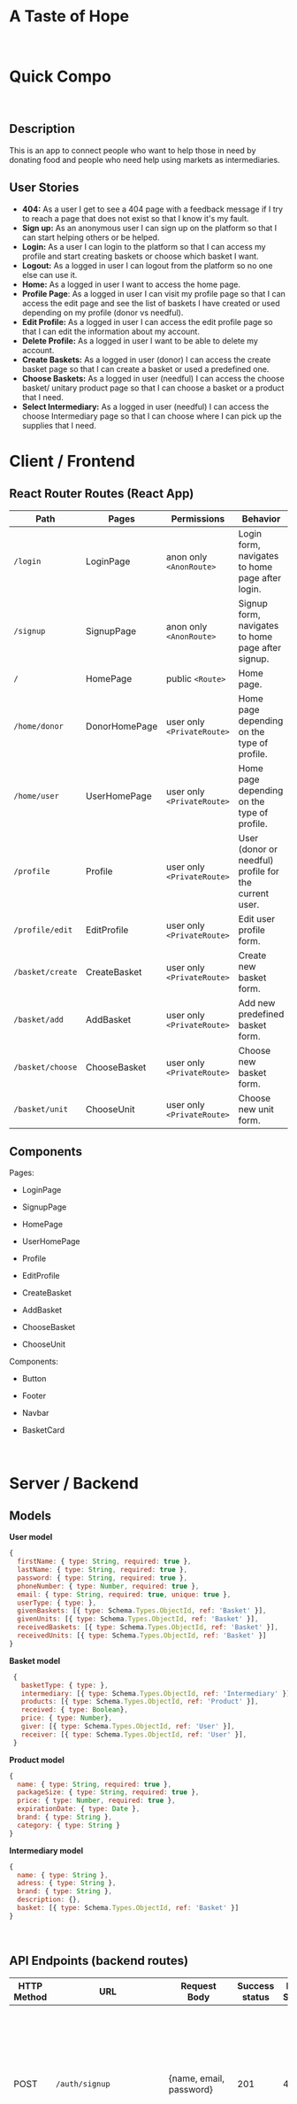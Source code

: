 # A Taste of Hope

<br>

# Quick Compo

<br>

## Description

This is an app to connect people who want to help those in need by donating food and people who need help using markets as intermediaries.

## User Stories

- **404:** As a user I get to see a 404 page with a feedback message if I try to reach a page that does not exist so that I know it's my fault.
- **Sign up:** As an anonymous user I can sign up on the platform so that I can start helping others or be helped.
- **Login:** As a user I can login to the platform so that I can access my profile and start creating baskets or choose which basket I want.
- **Logout:** As a logged in user I can logout from the platform so no one else can use it.
- **Home:** As a logged in user I want to access the home page.
- **Profile Page**: As a logged in user I can visit my profile page so that I can access the edit page and see the list of baskets I have created or used depending on my profile (donor vs needful).
- **Edit Profile:** As a logged in user I can access the edit profile page so that I can edit the information about my account.
- **Delete Profile:** As a logged in user I want to be able to delete my account.
- **Create Baskets:** As a logged in user (donor) I can access the create basket page so that I can create a basket or used a predefined one.
- **Choose Baskets:** As a logged in user (needful) I can access the choose basket/ unitary product page so that I can choose a basket or a product that I need.
- **Select Intermediary:** As a logged in user (needful) I can access the choose Intermediary page so that I can choose where I can pick up the supplies that I need.

# Client / Frontend

## React Router Routes (React App)

| Path             | Pages        | Permissions                | Behavior                                              |
| ---------------- | ------------ | -------------------------- | ----------------------------------------------------- |
| `/login`         | LoginPage    | anon only `<AnonRoute>`    | Login form, navigates to home page after login.       |
| `/signup`        | SignupPage   | anon only `<AnonRoute>`    | Signup form, navigates to home page after signup.     |
| `/`              | HomePage     | public `<Route>`           | Home page.                                            |
| `/home/donor`          | DonorHomePage | user only `<PrivateRoute>` | Home page depending on the type of profile.           |
| `/home/user`          | UserHomePage | user only `<PrivateRoute>` | Home page depending on the type of profile.           |
| `/profile`       | Profile      | user only `<PrivateRoute>` | User (donor or needful) profile for the current user. |
| `/profile/edit`  | EditProfile  | user only `<PrivateRoute>` | Edit user profile form.                               |
| `/basket/create` | CreateBasket | user only `<PrivateRoute>` | Create new basket form.                               |
| `/basket/add`    | AddBasket    | user only `<PrivateRoute>` | Add new predefined basket form.                       |
| `/basket/choose` | ChooseBasket | user only `<PrivateRoute>` | Choose new basket form.                               |
| `/basket/unit`   | ChooseUnit   | user only `<PrivateRoute>` | Choose new unit form.                                 |

## Components

Pages:

- LoginPage

- SignupPage

- HomePage

- UserHomePage

- Profile

- EditProfile

- CreateBasket

- AddBasket

- ChooseBasket

- ChooseUnit

Components:

- Button

- Footer

- Navbar

- BasketCard

<br>

# Server / Backend

## Models

**User model**

```javascript
{
  firstName: { type: String, required: true },
  lastName: { type: String, required: true },
  password: { type: String, required: true },
  phoneNumber: { type: Number, required: true },
  email: { type: String, required: true, unique: true },
  userType: { type: },
  givenBaskets: [{ type: Schema.Types.ObjectId, ref: 'Basket' }],
  givenUnits: [{ type: Schema.Types.ObjectId, ref: 'Basket' }],
  receivedBaskets: [{ type: Schema.Types.ObjectId, ref: 'Basket' }],
  receivedUnits: [{ type: Schema.Types.ObjectId, ref: 'Basket' }]
}
```

**Basket model**

```javascript
 {
   basketType: { type: },
   intermediary: [{ type: Schema.Types.ObjectId, ref: 'Intermediary' }],
   products: [{ type: Schema.Types.ObjectId, ref: 'Product' }],
   received: { type: Boolean},
   price: { type: Number},
   giver: [{ type: Schema.Types.ObjectId, ref: 'User' }],
   receiver: [{ type: Schema.Types.ObjectId, ref: 'User' }],
 }
```

**Product model**

```javascript
{
  name: { type: String, required: true },
  packageSize: { type: String, required: true },
  price: { type: Number, required: true },
  expirationDate: { type: Date },
  brand: { type: String },
  category: { type: String }
}
```

**Intermediary model**

```javascript
{
  name: { type: String },
  adress: { type: String },
  brand: { type: String },
  description: {},
  basket: [{ type: Schema.Types.ObjectId, ref: 'Basket' }]
}
```

<br>

## API Endpoints (backend routes)

| HTTP Method | URL                    | Request Body                 | Success status | Error Status | Description                                                                                                                     |
| ----------- | ---------------------- | ---------------------------- | -------------- | ------------ | ------------------------------------------------------------------------------------------------------------------------------- |
| POST        | `/auth/signup`         | {name, email, password}      | 201            | 404          | Checks if fields not empty (422) and user not exists (409), then create user with encrypted password, and store user in session |
| POST        | `/auth/login`          | {email, password}         | 200            | 401          | Checks if fields not empty (422), if user exists (404), and if password matches (404), then stores user in session              |
| POST        | `/auth/logout`         |                              | 204            | 400          | Logs out the user                                                                                                               |
| GET         | `/api/profile/:id`     |                              |                |              | show specific profile                                                                                                            |
| PUT         | `/api/profile/:id`     | { firstName, lastName, phoneNumber }                | 201            | 400          | edit profile                                                                                                                     |
| DELETE      | `/api/profile/:id`     |                              | 200            | 400          | delete profile                                                                                                                   |
| PUT         | `/api/basket/`           |                              | 201            | 400          | create new basket                                                                                                                      |
| DELETE         | `/api/basket/:id`           |                              | 201            | 400          | delete basket                                                                                                                      |
| GET         | `/api/market/:id/baskets`           |                              | 201            | 400          | choose basket                                                                                                                      |                                                                                 
<br>

## API's

<br>

## Packages

<br>

### Git

The url to your repository and to your deployed project

[Client repository Link](https://github.com/HugoEsteves21/TasteOfHope-Client)

[Server repository Link](https://github.com/HugoEsteves21/TasteOfHope-Server)

[Deployed App Link](http://heroku.com)

### Slides

[Slides Link](http://slides.com) - The url to your _public_ presentation slides

### Contributors

Hugo Esteves - <HugoEsteves21> - <https://www.linkedin.com/in/hugo-veiga-esteves/>

Bruno Rocha - <brunorocha20> - <https://www.linkedin.com/in/bruno-m-a-rocha/>
